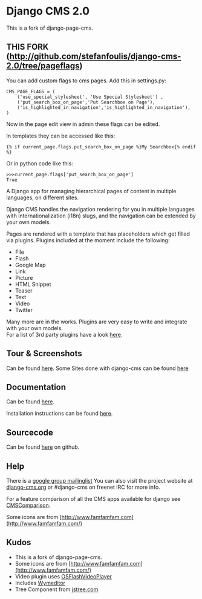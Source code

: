 Django CMS 2.0
==============

This is a fork of django-page-cms.

THIS FORK (http://github.com/stefanfoulis/django-cms-2.0/tree/pageflags)
-------------------------------------
You can add custom flags to cms pages. Add this in settings.py:

	CMS_PAGE_FLAGS = (
	    ('use_special_stylesheet', 'Use Special Stylesheet') ,
	    ('put_search_box_on_page','Put Searchbox on Page'),
	    ('is_highlighted_in_navigation','is_highlighted_in_navigation'),
	)

Now in the page edit view in admin these flags can be edited.

In templates they can be accessed like this:

	{% if current_page.flags.put_search_box_on_page %}My Searchbox{% endif %}
 
Or in python code like this:

	>>>current_page.flags['put_search_box_on_page']
	True




A Django app for managing hierarchical pages of content in multiple languages, on different sites.

Django CMS handles the navigation rendering for you in multiple languages with internationalization (i18n) slugs,
and the navigation can be extended by your own models.

Pages are rendered with a template that has placeholders which get filled via plugins.
Plugins included at the moment include the following:

* File
* Flash
* Google Map
* Link
* Picture
* HTML Snippet
* Teaser
* Text
* Video
* Twitter


Many more are in the works.  Plugins are very easy to write and integrate with your own models.  
For a list of 3rd party plugins have a look [here](http://www.django-cms.org/en/extensions/).

Tour & Screenshots
------------------

Can be found [here](http://www.django-cms.org/en/tour/).
Some Sites done with django-cms can be found [here](http://www.django-cms.org/en/sites/)



Documentation
-------------

Can be found [here](http://www.django-cms.org/en/documentation/).

Installation instructions can be found [here](http://www.django-cms.org/en/documentation/2.0/installation/).


Sourcecode
----------

Can be found [here](http://github.com/digi604/django-cms-2.0/) on github.

Help
----

There is a [google group mailinglist](http://groups.google.com/group/django-cms)
You can also visit the project website at [django-cms.org](http://www.django-cms.org/)
or #django-cms on freenet IRC for more info.

For a feature comparison of all the CMS apps available for django see
[CMSComparison](http://code.djangoproject.com/wiki/CMSAppsComparison).


Some icons are from [http://www.famfamfam.com](http://www.famfamfam.com/)

Kudos
-----

- This is a fork of django-page-cms.
- Some icons are from [http://www.famfamfam.com](http://www.famfamfam.com/)
- Video plugin uses [OSFlashVideoPlayer](http://github.com/FlashJunior/OSFlashVideoPlayer)
- Includes [Wymeditor](http://www.wymeditor.org/)
- Tree Component from [jstree.com](http://www.jstree.com/)

